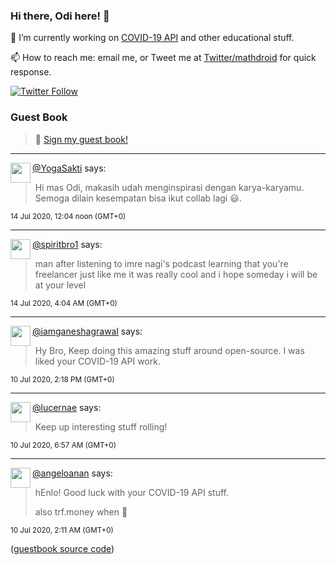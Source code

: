 ### Hi there, Odi here! 👋

🔭 I’m currently working on [COVID-19 API](https://github.com/covid-19-api) and other educational stuff.

📫 How to reach me: email me, or Tweet me at [Twitter/mathdroid](https://twitter.com/mathdroid) for quick response.

[![Twitter Follow](https://img.shields.io/twitter/follow/mathdroid?label=Follow&style=social)](https://twitter.com/mathdroid)  


### Guest Book

> 💬 [Sign my guest book!](https://mathdroid.now.sh)

---

<!--START_SECTION:guestbook-->
<a href="https://github.com/YogaSakti"><img align="left" width="32" height="32" src="https://www.github.com/YogaSakti.png"></a> [@YogaSakti](https://github.com/YogaSakti) says:

> Hi mas Odi, makasih udah menginspirasi dengan karya-karyamu. Semoga dilain kesempatan bisa ikut collab lagi 😃.

<sup>14 Jul 2020, 12:04 noon (GMT+0)</sup>


---

<a href="https://github.com/spiritbro1"><img align="left" width="32" height="32" src="https://www.github.com/spiritbro1.png"></a> [@spiritbro1](https://github.com/spiritbro1) says:

> man after listening to imre nagi's podcast learning that you're freelancer just like me it was really cool and i hope someday i will be at your level

<sup>14 Jul 2020, 4:04 AM (GMT+0)</sup>


---

<a href="https://github.com/iamganeshagrawal"><img align="left" width="32" height="32" src="https://www.github.com/iamganeshagrawal.png"></a> [@iamganeshagrawal](https://github.com/iamganeshagrawal) says:

> Hy Bro, Keep doing this amazing stuff around open-source. I was liked your COVID-19 API work.

<sup>10 Jul 2020, 2:18 PM (GMT+0)</sup>


---

<a href="https://github.com/lucernae"><img align="left" width="32" height="32" src="https://www.github.com/lucernae.png"></a> [@lucernae](https://github.com/lucernae) says:

> Keep up interesting stuff rolling!

<sup>10 Jul 2020, 6:57 AM (GMT+0)</sup>


---

<a href="https://github.com/angeloanan"><img align="left" width="32" height="32" src="https://www.github.com/angeloanan.png"></a> [@angeloanan](https://github.com/angeloanan) says:

> hEnlo! Good luck with your COVID-19 API stuff. 
> 
> also trf.money when 👀

<sup>10 Jul 2020, 2:11 AM (GMT+0)</sup>

<!--END_SECTION:guestbook-->
<!--GUESTBOOK_LIST [{"name":"YogaSakti","message":"Hi mas Odi, makasih udah menginspirasi dengan karya-karyamu. Semoga dilain kesempatan bisa ikut collab lagi 😃.","date":"14 Jul 2020, 12:04 noon (GMT+0)"},{"name":"spiritbro1","message":"man after listening to imre nagi's podcast learning that you're freelancer just like me it was really cool and i hope someday i will be at your level ","date":"14 Jul 2020, 4:04 AM (GMT+0)"},{"name":"iamganeshagrawal","message":"Hy Bro, Keep doing this amazing stuff around open-source. I was liked your COVID-19 API work. ","date":"10 Jul 2020, 2:18 PM (GMT+0)"},{"name":"lucernae","message":"Keep up interesting stuff rolling!","date":"10 Jul 2020, 6:57 AM (GMT+0)"},{"name":"angeloanan","message":"hEnlo! Good luck with your COVID-19 API stuff. \n\nalso trf.money when 👀","date":"10 Jul 2020, 2:11 AM (GMT+0)"}]-->

([guestbook source code](https://github.com/mathdroid/guestbook))
